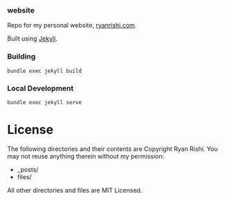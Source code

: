 ### website
Repo for my personal website, [ryanrishi.com](https://ryanrishi.com).

Built using [Jekyll](https://jekyllrb.com/).

### Building
`bundle exec jekyll build`

### Local Development
`bundle exec jekyll serve`

License
===
The following directories and their contents are Copyright Ryan Rishi. You may not reuse anything therein without my permission:
* _posts/
* files/

All other directories and files are MIT Licensed.
